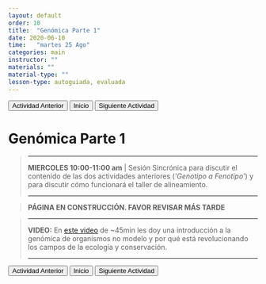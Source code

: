 ```yaml
---
layout: default
order: 10
title:  "Genómica Parte 1"
date: 2020-06-10
time:   "martes 25 Ago"
categories: main
instructor: ""
materials: ""
material-type: ""
lesson-type: autoguiada, evaluada
---
```

<a href="https://pesalerno.github.io/genetica-ago-2020/main/2020/06/09/9_proyectos-2.html"><button>Actividad Anterior</button></a>		<a href="https://pesalerno.github.io/genetica-ago-2020/"><button>Inicio</button></a>    <a href="https://pesalerno.github.io/genetica-ago-2020/main/2020/06/10/11_genomica-2.html"><button>Siguiente Actividad</button></a>

# Genómica Parte 1


> -------------------
> 
> **MIERCOLES 10:00-11:00 am** | Sesión Sincrónica para discutir el contenido de las dos actividades anteriores (*'Genotipo a Fenotipo'*) y para discutir cómo funcionará el taller de alineamiento. 
> 
> ------------------------ 


>**PÁGINA EN CONSTRUCCIÓN. FAVOR REVISAR MÁS TARDE**


>--------------------------
>
>**VIDEO:** En [este video]() de ~45min les doy una introducción a la genómica de organismos no modelo y por qué está revolucionando los campos de la ecología y conservación. 
>
>--------------------------


<a href="https://pesalerno.github.io/genetica-ago-2020/main/2020/06/09/9_proyectos-2.html"><button>Actividad Anterior</button></a>		<a href="https://pesalerno.github.io/genetica-ago-2020/"><button>Inicio</button></a>    <a href="https://pesalerno.github.io/genetica-ago-2020/main/2020/06/10/11_genomica-2.html"><button>Siguiente Actividad</button></a>
